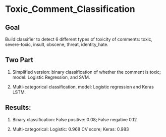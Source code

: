 # Toxic_Comment_Classification

## Goal
Build classifier to detect 6 different types of toxicity of comments: toxic, severe-toxic, insult, obscene, threat, identity_hate.


## Two Part 
1. Simplified version: binary classification of whether the comment is toxic; 
model: Logistic Regression, and SVM. 

2. Multi-categorical classification, model: Logistic regression and Keras LSTM.

## Results:
1. Binary classification: False positive: 0.08; False negative 0.12

2. Multi-categorical: Logistic: 0.968 CV score; Keras: 0.983
